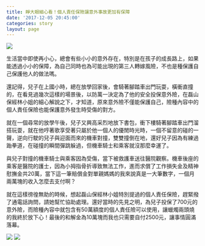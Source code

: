 ```yaml
---
title: 睜大眼細心看！個人責任保險讓意外事故更加有保障
date: '2017-12-05 20:45:00'
categories: story
layout: page
---
```


![](https://www2.leishan.com.tw/pic/insurance/story/009/009-1.jpg)

生活當中即使再小心，總會有些小小的意外存在，特別是在孩子的成長路上，如果能透過小小的保障，為自己同時也為可能出現的第三人轉嫁風險，不也是種保護自己保護他人的做法嗎。

還記得，兒子在上國小時，總在放學回家後，會騎著腳踏車出門玩耍，橫衝直撞的，在看見過幾次這樣的場景後，以防萬一決定為了他的安全投保意外險，在磊山保經林小姐的細心解說之下，才知道，原來意外險不僅能保護自己，險種內容中的個人責任保險也能保護意外發生時受傷的對方。

就在一個尋常的放學午後，兒子又興高采烈地放下書包，衝下樓騎著腳踏車出門溜搭玩耍，就在他哼著歌享受著只屬於他一個人的優閒時光時，一個不留意的碰的一聲，逆向行駛的兒子與迎面而來的機車對撞，雙雙撞倒在地，還好兒子因為有練過跆拳道，在碰撞的瞬間彈跳躲過，但機車騎士和乘客就沒那麼幸運了。

與兒子對撞的機車騎士與乘客因為受傷，當下被救護車送往醫院觀察。機車後座的乘客是醫院的護士，因為小拇指骨折導致無法工作，進而求償了工作損失金及精神慰撫金共20萬，當下這一筆賠償金對單親媽媽的我來說真是一大筆數字，一個月兩萬塊的收入怎麼去支付啊？

就在這樣徬徨無助的時候，想起磊山保經林小姐特別提過的個人責任保險，趕緊撥了通電話詢問，請她幫忙協助處理。還好當時的先見之明，為兒子投保了700元的意外險，而險種內容中就包含有50萬額度的個人責任險可以使用，讓蠟燭兩頭燒的我終於放下心！最後的和解金為10萬塊而我也只需要自付2500元，讓事情圓滿落幕。

![](https://www2.leishan.com.tw/pic/insurance/story/009/009-2.jpg)
![](https://www2.leishan.com.tw/pic/insurance/story/009/009-3.jpg)